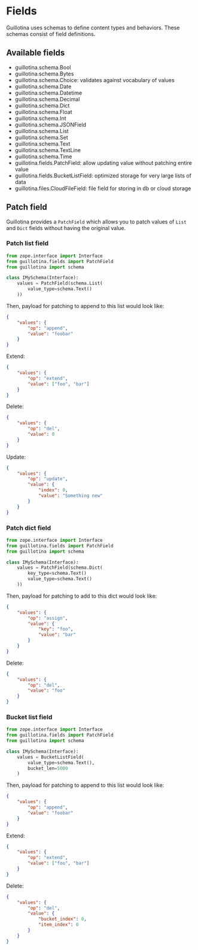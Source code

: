# Fields

Guillotina uses schemas to define content types and behaviors. These schemas
consist of field definitions.


## Available fields

- guillotina.schema.Bool
- guillotina.schema.Bytes
- guillotina.schema.Choice: validates against vocabulary of values
- guillotina.schema.Date
- guillotina.schema.Datetime
- guillotina.schema.Decimal
- guillotina.schema.Dict
- guillotina.schema.Float
- guillotina.schema.Int
- guillotina.schema.JSONField
- guillotina.schema.List
- guillotina.schema.Set
- guillotina.schema.Text
- guillotina.schema.TextLine
- guillotina.schema.Time
- guillotina.fields.PatchField: allow updating value without patching entire value
- guillotina.fields.BucketListField: optimized storage for very large lists of data
- guillotina.files.CloudFileField: file field for storing in db or cloud storage


## Patch field

Guillotina provides a `PatchField` which allows you to patch values of `List` and
`Dict` fields without having the original value.

### Patch list field


```python
from zope.interface import Interface
from guillotina.fields import PatchField
from guillotina import schema

class IMySchema(Interface):
    values = PatchField(schema.List(
        value_type=schema.Text()
    ))
```

Then, payload for patching to append to this list would look like:

```json
{
    "values": {
        "op": "append",
        "value": "foobar"
    }
}
```

Extend:

```json
{
    "values": {
        "op": "extend",
        "value": ["foo", "bar"]
    }
}
```

Delete:

```json
{
    "values": {
        "op": "del",
        "value": 0
    }
}
```

Update:

```json
{
    "values": {
        "op": "update",
        "value": {
            "index": 0,
            "value": "Something new"
        }
    }
}
```


### Patch dict field


```python
from zope.interface import Interface
from guillotina.fields import PatchField
from guillotina import schema

class IMySchema(Interface):
    values = PatchField(schema.Dict(
        key_type=schema.Text()
        value_type=schema.Text()
    ))
```

Then, payload for patching to add to this dict would look like:

```json
{
    "values": {
        "op": "assign",
        "value": {
            "key": "foo",
            "value": "bar"
        }
    }
}
```

Delete:

```json
{
    "values": {
        "op": "del",
        "value": "foo"
    }
}
```


### Bucket list field

```python
from zope.interface import Interface
from guillotina.fields import PatchField
from guillotina import schema

class IMySchema(Interface):
    values = BucketListField(
        value_type=schema.Text(),
        bucket_len=5000
    )
```


Then, payload for patching to append to this list would look like:

```json
{
    "values": {
        "op": "append",
        "value": "foobar"
    }
}
```

Extend:

```json
{
    "values": {
        "op": "extend",
        "value": ["foo", "bar"]
    }
}
```

Delete:

```json
{
    "values": {
        "op": "del",
        "value": {
            "bucket_index": 0,
            "item_index": 0
        }
    }
}
```
